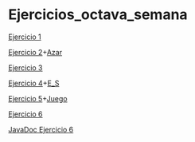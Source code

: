 # Ejercicios_octava_semana


[Ejercicio 1](src/Ejercicio1.java)
    

[Ejercicio 2](src/Ejercicio2.java)+[Azar](src/Azar.java)


[Ejercicio 3](src/Ejercicio3.java)


[Ejercicio 4](src/Ejercicio4.java)+[E_S](src/E_S.java)


[Ejercicio 5](src/Ejercicio5.java)+[Juego](src/Juego.java)


[Ejercicio 6](src/Ejercicio6.java)


[JavaDoc Ejercicio 6](https://agonzalezbesada.github.io/Ejercicios_octava_semana/JavaDoc/index.html)
